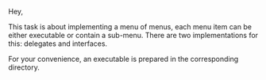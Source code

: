Hey,

This task is about implementing a menu of menus, each menu item can be either executable or contain a sub-menu.
There are two implementations for this: delegates and interfaces.

For your convenience, an executable is prepared in the corresponding directory.
